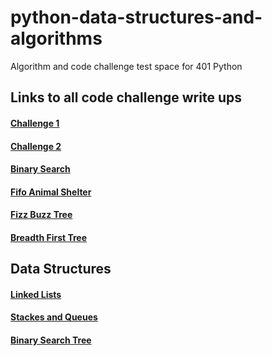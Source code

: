 # python-data-structures-and-algorithms
Algorithm and code challenge test space for 401 Python

## __Links to all code challenge write ups__
#### [Challenge 1](./challenges/ArrayReverse/challenge1.md)
#### [Challenge 2](./challenges/ArrayShift/challenge2.md)
#### [Binary Search](./challenges/ArrayBinarySearch/challenge3.md)
#### [Fifo Animal Shelter](./challenges/fifo_animal_shelter/README.md)
#### [Fizz Buzz Tree](./challenges/fizzbuzz_tree/README.md)
#### [Breadth First Tree](./challenges/breadth_first/README.md)

## __Data Structures__
#### [Linked Lists](./data_structures/linked_list/README.md)
#### [Stackes and Queues](./data_structures/stack-and-queue/README.md)
#### [Binary Search Tree](./data_structures/trees/README.md)
 <!-- #### [Challenge 6](./challenges/challenge6.md) -->
<!-- #### [Challenge 7](./challenges/challenge7.md) -->
<!-- #### [Challenge 8](./challenges/challenge8.md) -->
<!-- #### [Challenge 9](./challenges/challenge9.md) -->
<!-- #### [Challenge 10](./challenges/challenge10.md) -->
<!-- #### [Challenge 11](./challenges/challenge11.md) -->
